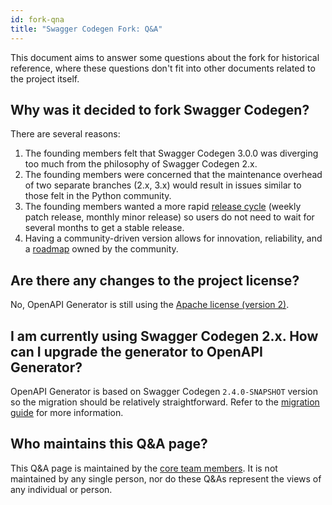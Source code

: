 ```yaml
---
id: fork-qna
title: "Swagger Codegen Fork: Q&A"
---
```


This document aims to answer some questions about the fork for historical reference, where these questions don't fit into other documents related to the project itself.

## Why was it decided to fork Swagger Codegen?

There are several reasons:

1. The founding members felt that Swagger Codegen 3.0.0 was diverging too much from the philosophy of Swagger Codegen 2.x.
1. The founding members were concerned that the maintenance overhead of two separate branches (2.x, 3.x) would result in issues similar to those felt in the Python community.
1. The founding members wanted a more rapid [release cycle](https://github.com/OpenAPITools/openapi-generator/releases/) (weekly patch release, monthly minor release) so users do not need to wait for several months to get a stable release.
1. Having a community-driven version allows for innovation, reliability, and a [roadmap](https://github.com/OpenAPITools/openapi-generator/blob/master/docs/roadmap.md) owned by the community.

## Are there any changes to the project license?

No, OpenAPI Generator is still using the [Apache license (version 2)](https://www.apache.org/licenses/LICENSE-2.0).

## I am currently using Swagger Codegen 2.x. How can I upgrade the generator to OpenAPI Generator?

OpenAPI Generator is based on Swagger Codegen `2.4.0-SNAPSHOT` version so the migration should be relatively straightforward. Refer to the [migration guide](./migration-from-swagger-codegen.md) for more information. 

## Who maintains this Q&A page?

This Q&A page is maintained by the [core team members](./core-team.md). It is not maintained by any single person, nor do these Q&As represent the views of any individual or person.
